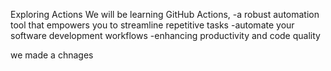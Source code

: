 Exploring Actions
We will be learning GitHub Actions,
-a robust automation tool that empowers you to streamline repetitive tasks
-automate your software development workflows
-enhancing productivity and code quality

we made a chnages